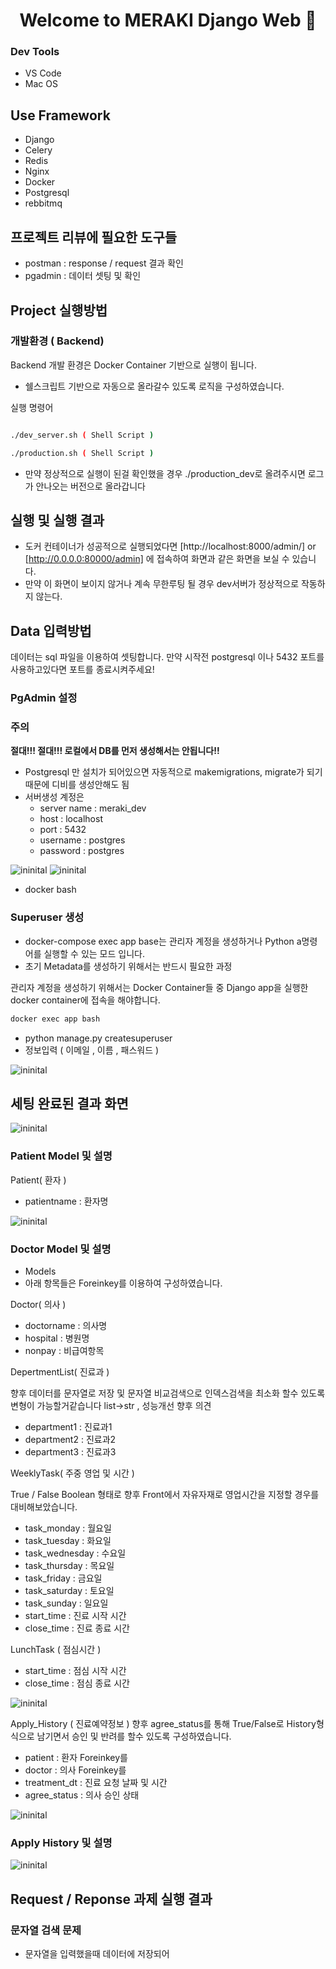 <h1 align="center">Welcome to MERAKI Django Web 👋</h1>



### Dev Tools
- VS Code
- Mac OS


## Use Framework
- Django
- Celery
- Redis
- Nginx
- Docker
- Postgresql
- rebbitmq

## 프로젝트 리뷰에 필요한 도구들
- postman : response / request 결과 확인
- pgadmin : 데이터 셋팅 및 확인


## Project 실행방법
### 개발환경 ( Backend)

Backend 개발 환경은 Docker Container 기반으로 실행이 됩니다.
- 쉘스크립트 기반으로 자동으로 올라갈수 있도록 로직을 구성하였습니다.

실행 명령어 
```bash

./dev_server.sh ( Shell Script )

./production.sh ( Shell Script )
```

-  만약 정상적으로 실행이 된걸 확인했을 경우 ./production_dev로 올려주시면 로그가 안나오는 버전으로 올라갑니다 

## 실행 및 실행 결과

- 도커 컨테이너가 성공적으로 실행되었다면 [http://localhost:8000/admin/] or [http://0.0.0.0:80000/admin] 에 접속하여 화면과 같은 화면을 보실 수 있습니다.
- 만약 이 화면이 보이지 않거나 계속 무한루팅 될 경우 dev서버가 정상적으로 작동하지 않는다.


## Data 입력방법
데이터는 sql 파일을 이용하여 셋팅합니다. 만약 시작전 postgresql 이나 5432 포트를 사용하고있다면 포트를 종료시켜주세요! 
### PgAdmin 설정

### 주의

**절대!!! 절대!!! 로컬에서 DB를 먼저 생성해서는 안됩니다!!**

- Postgresql 만 설치가 되어있으면 자동적으로 makemigrations, migrate가 되기 때문에 디비를 생성안해도 됨
- 서버생성 계정은 
  - server name : meraki_dev
  - host : localhost
  - port : 5432
  - username : postgres
  - password : postgres

![ininital](https://github.com/Ji-Eon/Merakiplace/blob/562ca3493e658b851c54fa462961178958ab3721/git_images/pg_main.png)
![ininital](https://github.com/Ji-Eon/Merakiplace/blob/562ca3493e658b851c54fa462961178958ab3721/git_images/pg1.png)



- docker bash


### Superuser 생성 
- docker-compose exec app base는 관리자 계정을 생성하거나 Python a명령어를 실행할 수 있는 모드 입니다.
- 초기 Metadata를 생성하기 위해서는 반드시 필요한 과정

관리자 계정을 생성하기 위해서는 Docker Container들 중 Django app을 실행한 docker container에 접속을 해야합니다.

```bash
docker exec app bash
```
- python manage.py createsuperuser
- 정보입력 ( 이메일 , 이름 , 패스워드 )

![ininital](https://github.com/Ji-Eon/Merakiplace/blob/562ca3493e658b851c54fa462961178958ab3721/git_images/createsuperuser.png)



## 세팅 완료된 결과 화면

![ininital](https://github.com/Ji-Eon/Merakiplace/blob/562ca3493e658b851c54fa462961178958ab3721/git_images/django_main.png)




### Patient Model 및 설명
 Patient( 환자 ) 
  - patientname : 환자명

![ininital](https://github.com/Ji-Eon/Merakiplace/blob/562ca3493e658b851c54fa462961178958ab3721/git_images/patient_model.png)


### Doctor Model 및 설명

- Models
- 아래 항목들은 Foreinkey를 이용하여 구성하였습니다.

 Doctor( 의사 ) 
  - doctorname : 의사명
  - hospital : 병원명
  - nonpay : 비급여항목
  
 DepertmentList( 진료과 )
  
  향후 데이터를 문자열로 저장 및 문자열 비교검색으로  인덱스검색을 최소화 할수 있도록 변형이 가능할거같습니다 list->str , 성능개선 향후 의견
  - department1 : 진료과1
  - department2 : 진료과2
  - department3 : 진료과3

 WeeklyTask( 주중 영업 및 시간 )
 
 True / False Boolean 형태로 향후 Front에서 자유자재로 영업시간을 지정할 경우를 대비해보았습니다.
  - task_monday : 월요일
  - task_tuesday : 화요일
  - task_wednesday : 수요일
  - task_thursday : 목요일
  - task_friday : 금요일
  - task_saturday : 토요일
  - task_sunday : 일요일
  - start_time : 진료 시작 시간
  - close_time : 진료 종료 시간
 
 LunchTask ( 점심시간 ) 
  - start_time : 점심 시작 시간
  - close_time : 점심 종료 시간
 
 
![ininital](https://github.com/Ji-Eon/Merakiplace/blob/562ca3493e658b851c54fa462961178958ab3721/git_images/doctor.png)

 Apply_History ( 진료예약정보 )
  향후 agree_status를 통해 True/False로 History형식으로 남기면서 승인 및 반려를 할수 있도록 구성하였습니다.
  - patient : 환자 Foreinkey를
  - doctor : 의사 Foreinkey를
  - treatment_dt : 진료 요청 날짜 및 시간
  - agree_status : 의사 승인 상태

![ininital](https://github.com/Ji-Eon/Merakiplace/blob/562ca3493e658b851c54fa462961178958ab3721/git_images/doctor_detail.png)



### Apply History 및 설명

![ininital](https://github.com/Ji-Eon/Merakiplace/blob/562ca3493e658b851c54fa462961178958ab3721/git_images/apply_history.png)

## Request / Reponse 과제 실행 결과

### 문자열 검색 문제
- 문자열을 입력했을때 데이터에 저장되어 

